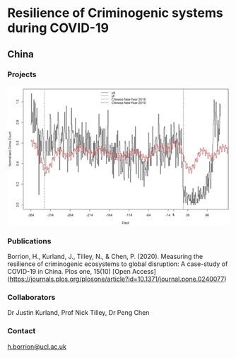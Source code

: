 # Resilience of Criminogenic systems during COVID-19
## China

  

### Projects
![Image](./China_timeseries_commercial_theft.png)

### Publications

Borrion, H., Kurland, J., Tilley, N., & Chen, P. (2020). Measuring the resilience of criminogenic ecosystems to global disruption: A case-study of COVID-19 in China. Plos one, 15(10) [Open Access] (https://journals.plos.org/plosone/article?id=10.1371/journal.pone.0240077)



### Collaborators

Dr Justin Kurland,  Prof Nick Tilley, Dr Peng Chen


### Contact

h.borrion@ucl.ac.uk

